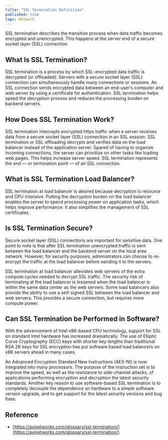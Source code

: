 ```yaml
---
title: "SSL Termination Definition"
published: true
tags: Network
---
```


SSL termination describes the transition process when data traffic becomes
encrypted and unencrypted. This happens at the server end of a secure socket
layer (SSL) connection.

## What Is SSL Termination?

SSL termination is a process by which SSL-encrypted data traffic is decrypted
(or offloaded). Servers with a secure socket layer (SSL) connection can
simultaneously handle many connections or sessions. An SSL connection sends
encrypted data between an end-user’s computer and web server by using a
certificate for authentication. SSL termination helps speed the decryption
process and reduces the processing burden on backend servers.

## How Does SSL Termination Work?

SSL termination intercepts encrypted https traffic when a server receives data
from a secure socket layer (SSL) connection in an SSL session. SSL termination
or SSL offloading decrypts and verifies data on the load balancer instead of
the application server. Spared of having to organize incoming connections, the
server can prioritize on other tasks like loading web pages. This helps
increase server speed. SSL termination represents the end — or termination
point — of an SSL connection.

## What is SSL Termination Load Balancer?

SSL termination at load balancer is desired because decryption is resource and
CPU intensive. Putting the decryption burden on the load balancer enables the
server to spend processing power on application tasks, which helps improve
performance. It also simplifies the management of SSL certificates.

## Is SSL Termination Secure?

Secure socket layer (SSL) connections are important for sensitive data. One
point to note is that after SSL termination unencrypted traffic is sent
between the load balancer and the backend server on the local area network.
However, for security purposes, administrators can choose to re-encrypt the
traffic at the load balancer before sending it to the servers.

SSL termination at load balancer alleviates web servers of the extra compute
cycles needed to decrypt SSL traffic. The security risk of terminating at the
load balancer is lessened when the load balancer is within the same data
center as the web servers. Some load balancers also provide the ability to use
a self-signed SSL between the load balancer and web servers. This provides a
secure connection, but requires more compute power.

## Can SSL Termination be Performed in Software?

With the advancement of Intel x86-based CPU technology, support for SSL on
standard Intel hardware has increased dramatically. The use of Elliptic Curve
Cryptography (ECC) keys with shorter key lengths than traditional RSA 2K keys
for SSL encryption has put software based load balancers on x86 servers ahead
in many cases.

An Advanced Encryption Standard New Instructions (AES-NI) is now integrated
into many processors. The purpose of the instruction set is to improve the
speed, as well as the resistance to side-channel attacks, of applications
performing encryption and decryption the latest security standards. Another
key reason to use software-based SSL termination is to completely decouple the
dependence on hardware to a simple software version upgrade, and to get
support for the latest security versions and bug fixes.

## Reference

- [https://avinetworks.com/glossary/ssl-termination/](https://avinetworks.com/glossary/ssl-termination/)